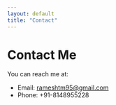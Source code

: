 ```yaml
---
layout: default
title: "Contact"
---
```


# Contact Me

You can reach me at:
- Email: rameshtm95@gmail.com
- Phone: +91-8148955228
